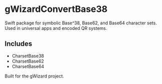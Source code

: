 # gWizardConvertBase38

Swift package for symbolic Base^38, Base62, and Base64 character sets. Used in universal apps and encoded QR systems.

## Includes
- CharsetBase38
- CharsetBase62
- CharsetBase64

Built for the gWizard project.
